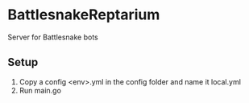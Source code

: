 # BattlesnakeReptarium
 Server for Battlesnake bots

## Setup
1. Copy a config \<env>.yml in the config folder and name it local.yml
2. Run main.go